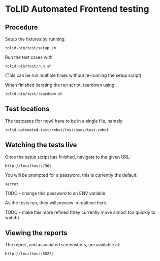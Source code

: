# ToLID Automated Frontend testing

## Procedure

Setup the fixtures by running:

`tolid-bin/test/setup.sh`

Run the test cases with:

`tolid-bin/test/run.sh`

(This can be run multiple times without re-running the setup script).

When finished iterating the run script, teardown using:

`tolid-bin/test/teardown.sh`

## Test locations

The testcases (for now) have to be in a single file, namely:

`tolid-automated-test/robot/testcases/test.robot`

## Watching the tests live

Once the setup script has finished, navigate to the given URL:

`http://localhost:7902`

You will be prompted for a password, this is currently the default:

`secret`

TODO - change this password to an ENV variable

As the tests run, they will preview in realtime here.

TODO - make this more refined (they currently move almost too quickly to watch).

## Viewing the reports

The report, and associated screenshots, are available at:

`http://localhost:8022/`
